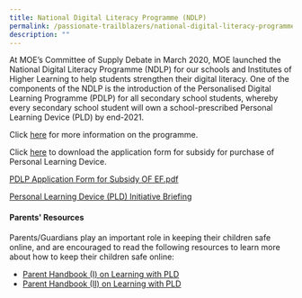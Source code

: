 ```yaml
---
title: National Digital Literacy Programme (NDLP)
permalink: /passionate-trailblazers/national-digital-literacy-programme-ndlp/
description: ""
---
```

At MOE’s Committee of Supply Debate in March 2020, MOE launched the National Digital Literacy Programme (NDLP) for our schools and Institutes of Higher Learning to help students strengthen their digital literacy. One of the components of the NDLP is the introduction of the Personalised Digital Learning Programme (PDLP) for all secondary school students, whereby every secondary school student will own a school-prescribed Personal Learning Device (PLD) by end-2021.

Click [here](https://go.gov.sg/ycss-ict) for more information on the programme.

Click [here](/files/PDLP%20Application%20Form%20for%20Subsidy%20OF%20EF.pdf) to download the application form for subsidy for purchase of Personal Learning Device.

[PDLP Application Form for Subsidy OF EF.pdf](/files/PDLP%20Application%20Form%20for%20Subsidy%20OF%20EF.pdf)

[Personal Learning Device (PLD) Initiative Briefing](/files/YCS%202023%20IP1%20-%20Parent%20Engagement%20Deck_2023.pdf)

#### **Parents' Resources**

Parents/Guardians play an important role in keeping their children safe online, and are encouraged to read the following resources to learn more about how to keep their children safe online:

* [Parent Handbook (I) on Learning with PLD]() <br>
* [Parent Handbook (II) on Learning with PLD]()